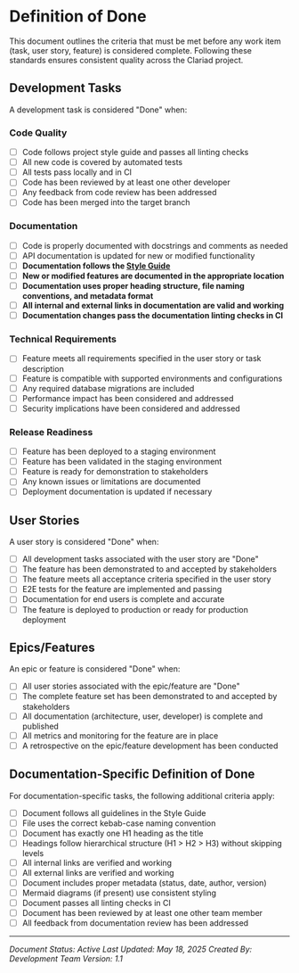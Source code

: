 # Definition of Done

This document outlines the criteria that must be met before any work item (task, user story, feature) is considered complete. Following these standards ensures consistent quality across the Clariad project.

## Development Tasks

A development task is considered "Done" when:

### Code Quality
- [ ] Code follows project style guide and passes all linting checks
- [ ] All new code is covered by automated tests
- [ ] All tests pass locally and in CI
- [ ] Code has been reviewed by at least one other developer
- [ ] Any feedback from code review has been addressed
- [ ] Code has been merged into the target branch

### Documentation
- [ ] Code is properly documented with docstrings and comments as needed
- [ ] API documentation is updated for new or modified functionality
- [ ] **Documentation follows the [Style Guide](style-guide.md)**
- [ ] **New or modified features are documented in the appropriate location**
- [ ] **Documentation uses proper heading structure, file naming conventions, and metadata format**
- [ ] **All internal and external links in documentation are valid and working**
- [ ] **Documentation changes pass the documentation linting checks in CI**

### Technical Requirements
- [ ] Feature meets all requirements specified in the user story or task description
- [ ] Feature is compatible with supported environments and configurations
- [ ] Any required database migrations are included
- [ ] Performance impact has been considered and addressed
- [ ] Security implications have been considered and addressed

### Release Readiness
- [ ] Feature has been deployed to a staging environment
- [ ] Feature has been validated in the staging environment
- [ ] Feature is ready for demonstration to stakeholders
- [ ] Any known issues or limitations are documented
- [ ] Deployment documentation is updated if necessary

## User Stories

A user story is considered "Done" when:

- [ ] All development tasks associated with the user story are "Done"
- [ ] The feature has been demonstrated to and accepted by stakeholders
- [ ] The feature meets all acceptance criteria specified in the user story
- [ ] E2E tests for the feature are implemented and passing
- [ ] Documentation for end users is complete and accurate
- [ ] The feature is deployed to production or ready for production deployment

## Epics/Features

An epic or feature is considered "Done" when:

- [ ] All user stories associated with the epic/feature are "Done"
- [ ] The complete feature set has been demonstrated to and accepted by stakeholders
- [ ] All documentation (architecture, user, developer) is complete and published
- [ ] All metrics and monitoring for the feature are in place
- [ ] A retrospective on the epic/feature development has been conducted

## Documentation-Specific Definition of Done

For documentation-specific tasks, the following additional criteria apply:

- [ ] Document follows all guidelines in the Style Guide
- [ ] File uses the correct kebab-case naming convention
- [ ] Document has exactly one H1 heading as the title
- [ ] Headings follow hierarchical structure (H1 > H2 > H3) without skipping levels
- [ ] All internal links are verified and working
- [ ] All external links are verified and working
- [ ] Document includes proper metadata (status, date, author, version)
- [ ] Mermaid diagrams (if present) use consistent styling
- [ ] Document passes all linting checks in CI
- [ ] Document has been reviewed by at least one other team member
- [ ] All feedback from documentation review has been addressed

---

*Document Status: Active*
*Last Updated: May 18, 2025*
*Created By: Development Team*
*Version: 1.1*
